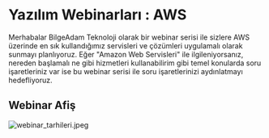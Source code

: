 # Yazılım Webinarları : AWS

Merhabalar BilgeAdam Teknoloji olarak bir webinar serisi ile sizlere AWS üzerinde en sık kullandığımız servisleri ve çözümleri uygulamalı olarak sunmayı planlıyoruz. Eğer "Amazon Web Servisleri" ile ilgileniyorsanız, nereden başlamalı ne gibi hizmetleri kullanabilirim gibi temel konularda soru işaretleriniz var ise bu webinar serisi ile soru işaretlerinizi aydınlatmayı hedefliyoruz.

## Webinar Afiş

![webinar_tarhileri.jpeg](https://github.com/serkanbingol/aws-webinar-presentation/blob/master/aws-webinar-banner.jpeg)
